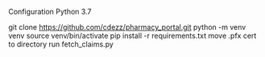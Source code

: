 Configuration
Python 3.7

git clone https://github.com/cdezz/pharmacy_portal.git
python -m venv venv
source venv/bin/activate
pip install -r requirements.txt
move .pfx cert to directory
run fetch_claims.py